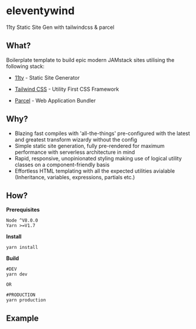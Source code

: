 # eleventywind

11ty Static Site Gen with tailwindcss & parcel

## What?

Boilerplate template to build epic modern JAMstack sites utilising the following stack:

* [11ty](https://www.11ty.io) - Static Site Generator

* [Tailwind CSS](https://tailwindcss.com) - Utility First CSS Framework

* [Parcel](https://parceljs.org) - Web Application Bundler

## Why?

* Blazing fast compiles with 'all-the-things' pre-configured with the latest and greatest transform wizardy without the config
* Simple static site generation, fully pre-rendered for maximum performance with serverless architecture in mind
* Rapid, responsive, unopinionated styling making use of logical utility classes on a component-friendly basis
* Effortless HTML templating with all the expected utilities avialable (Inheritance, variables, expressions, partials etc.)

## How?

**Prerequisites**

```
Node ^V8.0.0
Yarn >=V1.7
```

**Install**

```
yarn install
```

**Build**

```
#DEV
yarn dev

OR

#PRODUCTION
yarn production
```

## Example
